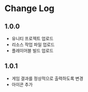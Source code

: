 # Change Log
## 1.0.0
* 유니티 프로젝트 업로드
* 리소스 작업 파일 업로드
* 플레이어블 빌드 업로드

## 1.0.1
* 게임 결과를 정상적으로 출력하도록 변경 
* 아이콘 추가